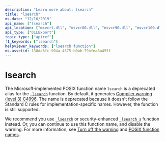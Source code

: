 ```yaml
---
description: "Learn more about: lsearch"
title: "lsearch"
ms.date: "12/16/2019"
api_name: ["lsearch"]
api_location: ["msvcrt.dll", "msvcr80.dll", "msvcr90.dll", "msvcr100.dll", "msvcr100_clr0400.dll", "msvcr110.dll", "msvcr110_clr0400.dll", "msvcr120.dll", "msvcr120_clr0400.dll", "ucrtbase.dll"]
api_type: ["DLLExport"]
topic_type: ["apiref"]
f1_keywords: ["lsearch"]
helpviewer_keywords: ["lsearch function"]
ms.assetid: 130da3fc-904a-4375-b0ab-79bfea8a455f
---
```

# lsearch

The Microsoft-implemented POSIX function name `lsearch` is a deprecated alias for the [`_lsearch`](lsearch.md) function. By default, it generates [Compiler warning (level 3) C4996](../../error-messages/compiler-warnings/compiler-warning-level-3-c4996.md). The name is deprecated because it doesn't follow the Standard C rules for implementation-specific names. However, the function is still supported.

We recommend you use [`_lsearch`](lsearch.md) or security-enhanced [`_lsearch_s`](lsearch-s.md) function instead. Or, you can continue to use this function name, and disable the warning. For more information, see [Turn off the warning](../../error-messages/compiler-warnings/compiler-warning-level-3-c4996.md#turn-off-the-warning) and [POSIX function names](../../error-messages/compiler-warnings/compiler-warning-level-3-c4996.md#posix-function-names).
